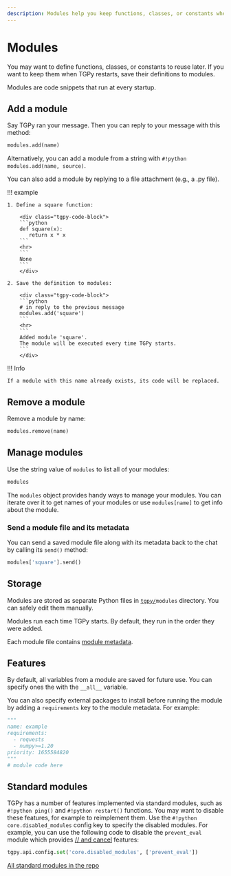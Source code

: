 ```yaml
---
description: Modules help you keep functions, classes, or constants when TGPy restarts.
---
```


# Modules

You may want to define functions, classes, or constants to reuse later. If you want to keep them when TGPy restarts,
save their definitions to modules.

Modules are code snippets that run at every startup.

## Add a module

Say TGPy ran your message. Then you can reply to your message with this method:

```python
modules.add(name)
```

Alternatively, you can add a module from a string with `#!python modules.add(name, source)`.

You can also add a module by replying to a file attachment (e.g., a .py file).

!!! example

    1. Define a square function:

        <div class="tgpy-code-block">
        ```python
        def square(x):
           return x * x
        ```
        <hr>
        ```
        None
        ```
        </div>
    
    2. Save the definition to modules:

        <div class="tgpy-code-block">
        ```python
        # in reply to the previous message
        modules.add('square')
        ```
        <hr>
        ```
        Added module 'square'.
        The module will be executed every time TGPy starts.
        ```
        </div>

!!! Info

    If a module with this name already exists, its code will be replaced.

## Remove a module

Remove a module by name:

```python
modules.remove(name)
```

## Manage modules

Use the string value of `modules` to list all of your modules:

```python
modules
```

The `modules` object provides handy ways to manage your modules. You can iterate over it to get names of your
modules or use `modules[name]` to get info about the module.

### Send a module file and its metadata

You can send a saved module file along with its metadata back to the chat by calling its `send()` method:

```python
modules['square'].send()
```

## Storage

Modules are stored as separate Python files in <code>[tgpy/](/installation/#data-storage)modules</code> directory. You
can safely edit them manually.

Modules run each time TGPy starts. By default, they run in the order they were added.

Each module file contains [module metadata](/reference/module_metadata).

## Features

By default, all variables from a module are saved for future use. You can specify ones the with the `__all__` variable.

You can also specify external packages to install before running the module by adding a `requirements` key to the module metadata. For example:

```python
"""
name: example
requirements:
  - requests
  - numpy>=1.20
priority: 1655584820
"""
# module code here
```

## Standard modules

TGPy has a number of features implemented via standard modules, such as `#!python ping()`
and `#!python restart()` functions.
You may want to disable these features, for example to reimplement them. Use the `#!python core.disabled_modules` config 
key to specify the disabled modules. For example, you can use the following code to disable the `prevent_eval` module which
provides [// and cancel](/reference/code_detection/#cancel-evaluation) features:

```python
tgpy.api.config.set('core.disabled_modules', ['prevent_eval'])
```

[All standard modules in the repo](https://github.com/tm-a-t/TGPy/tree/master/tgpy/std)
